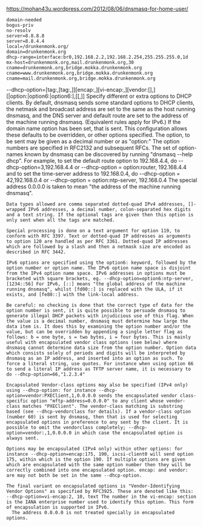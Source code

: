 https://mohan43u.wordpress.com/2012/08/06/dnsmasq-for-home-user/

```
domain-needed
bogus-priv
no-resolv
server=8.8.8.8
server=8.8.4.4
local=/drunkenmonk.org/
domain=drunkenmonk.org
dhcp-range=interface:br0,192.168.2.2,192.168.2.254,255.255.255.0,1d
mx-host=drunkenmonk.org,mail.drunkenmonk.org,30
cname=drunkenmonk.org,bridge.mokka.drunkenmonk.org
cname=www.drunkenmonk.org,bridge.mokka.drunkenmonk.org
cname=mail.drunkenmonk.org,bridge.mokka.drunkenmonk.org
```



 --dhcp-option=[tag:<tag>,[tag:<tag>,]][encap:<opt>,][vi-encap:<enterprise>,][vendor:[<vendor-class>],][<opt>|option:<opt-name>|option6:<opt>|option6:<opt-name>],[<value>[,<value>]]
    Specify different or extra options to DHCP clients. By default, dnsmasq sends some standard options to DHCP clients, the netmask and broadcast address are set to the same as the host running dnsmasq, and the DNS server and default route are set to the address of the machine running dnsmasq. (Equivalent rules apply for IPv6.) If the domain name option has been set, that is sent. This configuration allows these defaults to be overridden, or other options specified. The option, to be sent may be given as a decimal number or as "option:<option-name>" The option numbers are specified in RFC2132 and subsequent RFCs. The set of option-names known by dnsmasq can be discovered by running "dnsmasq --help dhcp". For example, to set the default route option to 192.168.4.4, do --dhcp-option=3,192.168.4.4 or --dhcp-option = option:router, 192.168.4.4 and to set the time-server address to 192.168.0.4, do --dhcp-option = 42,192.168.0.4 or --dhcp-option = option:ntp-server, 192.168.0.4 The special address 0.0.0.0 is taken to mean "the address of the machine running dnsmasq".

    Data types allowed are comma separated dotted-quad IPv4 addresses, []-wrapped IPv6 addresses, a decimal number, colon-separated hex digits and a text string. If the optional tags are given then this option is only sent when all the tags are matched.

    Special processing is done on a text argument for option 119, to conform with RFC 3397. Text or dotted-quad IP addresses as arguments to option 120 are handled as per RFC 3361. Dotted-quad IP addresses which are followed by a slash and then a netmask size are encoded as described in RFC 3442.

    IPv6 options are specified using the option6: keyword, followed by the option number or option name. The IPv6 option name space is disjoint from the IPv4 option name space. IPv6 addresses in options must be bracketed with square brackets, eg. --dhcp-option=option6:ntp-server,[1234::56] For IPv6, [::] means "the global address of the machine running dnsmasq", whilst [fd00::] is replaced with the ULA, if it exists, and [fe80::] with the link-local address.

    Be careful: no checking is done that the correct type of data for the option number is sent, it is quite possible to persuade dnsmasq to generate illegal DHCP packets with injudicious use of this flag. When the value is a decimal number, dnsmasq must determine how large the data item is. It does this by examining the option number and/or the value, but can be overridden by appending a single letter flag as follows: b = one byte, s = two bytes, i = four bytes. This is mainly useful with encapsulated vendor class options (see below) where dnsmasq cannot determine data size from the option number. Option data which consists solely of periods and digits will be interpreted by dnsmasq as an IP address, and inserted into an option as such. To force a literal string, use quotes. For instance when using option 66 to send a literal IP address as TFTP server name, it is necessary to do --dhcp-option=66,"1.2.3.4"

    Encapsulated Vendor-class options may also be specified (IPv4 only) using --dhcp-option: for instance --dhcp-option=vendor:PXEClient,1,0.0.0.0 sends the encapsulated vendor class-specific option "mftp-address=0.0.0.0" to any client whose vendor-class matches "PXEClient". The vendor-class matching is substring based (see --dhcp-vendorclass for details). If a vendor-class option (number 60) is sent by dnsmasq, then that is used for selecting encapsulated options in preference to any sent by the client. It is possible to omit the vendorclass completely; --dhcp-option=vendor:,1,0.0.0.0 in which case the encapsulated option is always sent.

    Options may be encapsulated (IPv4 only) within other options: for instance --dhcp-option=encap:175, 190, iscsi-client0 will send option 175, within which is the option 190. If multiple options are given which are encapsulated with the same option number then they will be correctly combined into one encapsulated option. encap: and vendor: are may not both be set in the same --dhcp-option.

    The final variant on encapsulated options is "Vendor-Identifying Vendor Options" as specified by RFC3925. These are denoted like this: --dhcp-option=vi-encap:2, 10, text The number in the vi-encap: section is the IANA enterprise number used to identify this option. This form of encapsulation is supported in IPv6.
      The address 0.0.0.0 is not treated specially in encapsulated options. 
